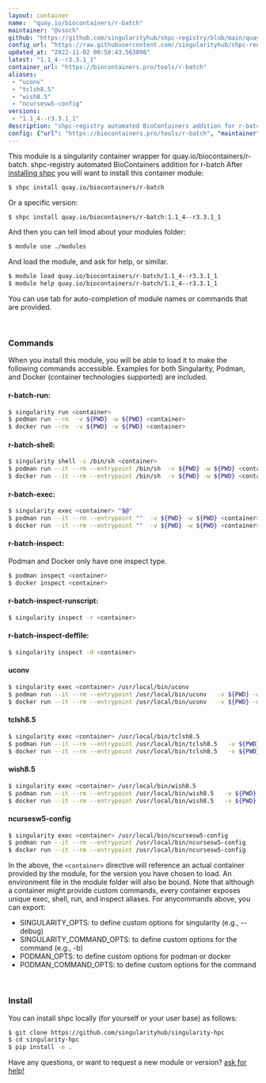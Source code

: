 ```yaml
---
layout: container
name:  "quay.io/biocontainers/r-batch"
maintainer: "@vsoch"
github: "https://github.com/singularityhub/shpc-registry/blob/main/quay.io/biocontainers/r-batch/container.yaml"
config_url: "https://raw.githubusercontent.com//singularityhub/shpc-registry/main/quay.io/biocontainers/r-batch/container.yaml"
updated_at: "2022-11-02 00:50:43.563898"
latest: "1.1_4--r3.3.1_1"
container_url: "https://biocontainers.pro/tools/r-batch"
aliases:
 - "uconv"
 - "tclsh8.5"
 - "wish8.5"
 - "ncursesw5-config"
versions:
 - "1.1_4--r3.3.1_1"
description: "shpc-registry automated BioContainers addition for r-batch"
config: {"url": "https://biocontainers.pro/tools/r-batch", "maintainer": "@vsoch", "description": "shpc-registry automated BioContainers addition for r-batch", "latest": {"1.1_4--r3.3.1_1": "sha256:5ff47103edda0863e54dbdd0e70a9ac532cab979d57cc7ced440532b2d5ac076"}, "tags": {"1.1_4--r3.3.1_1": "sha256:5ff47103edda0863e54dbdd0e70a9ac532cab979d57cc7ced440532b2d5ac076"}, "docker": "quay.io/biocontainers/r-batch", "aliases": {"uconv": "/usr/local/bin/uconv", "tclsh8.5": "/usr/local/bin/tclsh8.5", "wish8.5": "/usr/local/bin/wish8.5", "ncursesw5-config": "/usr/local/bin/ncursesw5-config"}}
---
```


This module is a singularity container wrapper for quay.io/biocontainers/r-batch.
shpc-registry automated BioContainers addition for r-batch
After [installing shpc](#install) you will want to install this container module:


```bash
$ shpc install quay.io/biocontainers/r-batch
```

Or a specific version:

```bash
$ shpc install quay.io/biocontainers/r-batch:1.1_4--r3.3.1_1
```

And then you can tell lmod about your modules folder:

```bash
$ module use ./modules
```

And load the module, and ask for help, or similar.

```bash
$ module load quay.io/biocontainers/r-batch/1.1_4--r3.3.1_1
$ module help quay.io/biocontainers/r-batch/1.1_4--r3.3.1_1
```

You can use tab for auto-completion of module names or commands that are provided.

<br>

### Commands

When you install this module, you will be able to load it to make the following commands accessible.
Examples for both Singularity, Podman, and Docker (container technologies supported) are included.

#### r-batch-run:

```bash
$ singularity run <container>
$ podman run --rm  -v ${PWD} -w ${PWD} <container>
$ docker run --rm  -v ${PWD} -w ${PWD} <container>
```

#### r-batch-shell:

```bash
$ singularity shell -s /bin/sh <container>
$ podman run --it --rm --entrypoint /bin/sh  -v ${PWD} -w ${PWD} <container>
$ docker run --it --rm --entrypoint /bin/sh  -v ${PWD} -w ${PWD} <container>
```

#### r-batch-exec:

```bash
$ singularity exec <container> "$@"
$ podman run --it --rm --entrypoint ""  -v ${PWD} -w ${PWD} <container> "$@"
$ docker run --it --rm --entrypoint ""  -v ${PWD} -w ${PWD} <container> "$@"
```

#### r-batch-inspect:

Podman and Docker only have one inspect type.

```bash
$ podman inspect <container>
$ docker inspect <container>
```

#### r-batch-inspect-runscript:

```bash
$ singularity inspect -r <container>
```

#### r-batch-inspect-deffile:

```bash
$ singularity inspect -d <container>
```


#### uconv

```bash
$ singularity exec <container> /usr/local/bin/uconv
$ podman run --it --rm --entrypoint /usr/local/bin/uconv   -v ${PWD} -w ${PWD} <container> -c " $@"
$ docker run --it --rm --entrypoint /usr/local/bin/uconv   -v ${PWD} -w ${PWD} <container> -c " $@"
```


#### tclsh8.5

```bash
$ singularity exec <container> /usr/local/bin/tclsh8.5
$ podman run --it --rm --entrypoint /usr/local/bin/tclsh8.5   -v ${PWD} -w ${PWD} <container> -c " $@"
$ docker run --it --rm --entrypoint /usr/local/bin/tclsh8.5   -v ${PWD} -w ${PWD} <container> -c " $@"
```


#### wish8.5

```bash
$ singularity exec <container> /usr/local/bin/wish8.5
$ podman run --it --rm --entrypoint /usr/local/bin/wish8.5   -v ${PWD} -w ${PWD} <container> -c " $@"
$ docker run --it --rm --entrypoint /usr/local/bin/wish8.5   -v ${PWD} -w ${PWD} <container> -c " $@"
```


#### ncursesw5-config

```bash
$ singularity exec <container> /usr/local/bin/ncursesw5-config
$ podman run --it --rm --entrypoint /usr/local/bin/ncursesw5-config   -v ${PWD} -w ${PWD} <container> -c " $@"
$ docker run --it --rm --entrypoint /usr/local/bin/ncursesw5-config   -v ${PWD} -w ${PWD} <container> -c " $@"
```



In the above, the `<container>` directive will reference an actual container provided
by the module, for the version you have chosen to load. An environment file in the
module folder will also be bound. Note that although a container
might provide custom commands, every container exposes unique exec, shell, run, and
inspect aliases. For anycommands above, you can export:

 - SINGULARITY_OPTS: to define custom options for singularity (e.g., --debug)
 - SINGULARITY_COMMAND_OPTS: to define custom options for the command (e.g., -b)
 - PODMAN_OPTS: to define custom options for podman or docker
 - PODMAN_COMMAND_OPTS: to define custom options for the command

<br>

### Install

You can install shpc locally (for yourself or your user base) as follows:

```bash
$ git clone https://github.com/singularityhub/singularity-hpc
$ cd singularity-hpc
$ pip install -e .
```

Have any questions, or want to request a new module or version? [ask for help!](https://github.com/singularityhub/singularity-hpc/issues)